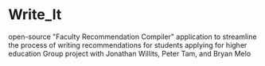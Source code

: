 # Write_It
open-source "Faculty Recommendation Compiler" application to streamline the process of writing recommendations for students applying for higher education
Group project with Jonathan Willits, Peter Tam, and Bryan Melo
